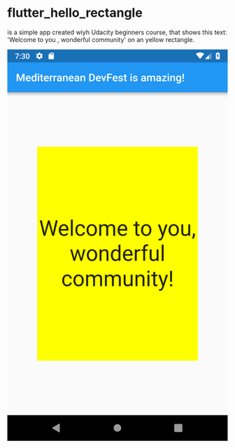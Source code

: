 # flutter_hello_rectangle
is a simple app created wiyh Udacity beginners course, that shows this text:
'Welcome to you , wonderful community'
on an yellow rectangle. 


![Image of yellow rectangle](https://github.com/arp-wtm/flutter_hello_rectangle/blob/master/Screenshot_1543926651.png)
